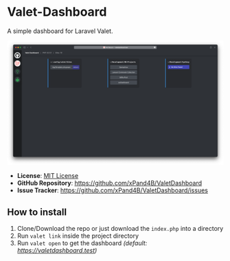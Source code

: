 # Valet-Dashboard
A simple dashboard for Laravel Valet.

![ValetDashboard Screenshot](assets/valet_dashboard_110.png?raw=true "ValetDashboard Screenshot")

- **License**: [MIT License](LICENSE.md)
- **GitHub Repository**: <https://github.com/xPand4B/ValetDashboard>
- **Issue Tracker**: <https://github.com/xPand4B/ValetDashboard/issues>

## How to install
1. Clone/Download the repo or just download the `index.php` into a directory
2. Run `valet link` inside the project directory
3. Run `valet open` to get the dashboard _(default: https://valetdashboard.test)_
